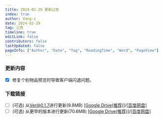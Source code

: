 ```yaml
---
title: 2024-02-29 更新公告
index: true
author: Vang-z
date: 2024-02-29
tag: 公告
timeline: true
editLink: false
contributors: false
lastUpdated: false
pageInfo: ["Author", "Date", "Tag", "ReadingTime", "Word", "PageView"]
---
```


### 更新内容
- [x] 修复个别物品预览时导致客户端闪退问题。


### 下载链接
- [ ] <a>(可选)</a> 从<a>Ver@0.1.7</a>进行更新(9.8MB) <a>[[Google Drive(推荐)]](https://drive.google.com/file/d/1mjMRFPKX5U9lEL7-f82QRcyrwSNxXCwb/view?usp=sharing)</a>/<a>[[百度网盘]](https://pan.baidu.com/s/1MH2QTgU-fQs0kM0QS3INpw?pwd=jhsj)</a>
- [ ] <a>(可选)</a> 从<a>更早的版本</a>进行更新(70.6MB) <a>[[Google Drive(推荐)]](https://drive.google.com/file/d/1C445FNJaSa2VB_A3rHU8Qa3JErzb-gPH/view?usp=sharing)</a>/<a>[[百度网盘]](https://pan.baidu.com/s/1VWAk9lmtB8n8CS9KgZvAVQ?pwd=pkzp)</a>
